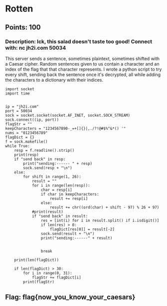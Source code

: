 # **Rotten**
## Points: 100
### **Description:** Ick, this salad doesn't taste too good! Connect with: nc jh2i.com 50034

This server sends a sentence, sometimes plaintext, sometimes shifted with a Caesar cipher. Random sentences given to us contain a character and an index of the flag
that that character represents. I wrote a python script to try every shift, sending back the sentence once it's decrypted, all while adding the characters to a dictionary with their indices. 

```python3
import socket
import time


ip = "jh2i.com"
port = 50034
sock = socket.socket(socket.AF_INET, socket.SOCK_STREAM)
sock.connect((ip, port))
flagStr = ""
keepCharacters = "1234567890-_=+[]{}|,./?!@#$%^&*() '"
nums = "0123456789"
flagDict = {}
f = sock.makefile()
while True:
	resp = f.readline().strip()
	print(resp)
	if "send back" in resp:
		print("sending:------ " + resp)
		sock.send(resp + "\n")
	else:	
		for shift in range(1, 26):
			result = ""
			for i in range(len(resp)):
				char = resp[i]
				if char in keepCharacters:
					result += resp[i]
				else:
					result += chr((ord(char) + shift - 97) % 26 + 97)
			#print(result)
			if "send back" in result:
				res = [int(i) for i in result.split() if i.isdigit()] 
				if len(res) > 0:
					flagDict[res[0]] = result[-2]
				sock.send(result + "\n")
				print("sending:------" + result)
				
				
				break
			
	print(len(flagDict))

	if len(flagDict) > 30:
		for i in range(0, 31):
			flagStr += flagDict[i]
		print(flagStr)
```

## **Flag:** flag{now_you_know_your_caesars}
